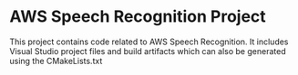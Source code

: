 # AWS Speech Recognition Project

This project contains code related to AWS Speech Recognition. It includes Visual Studio project files and build artifacts which can also be generated using the CMakeLists.txt